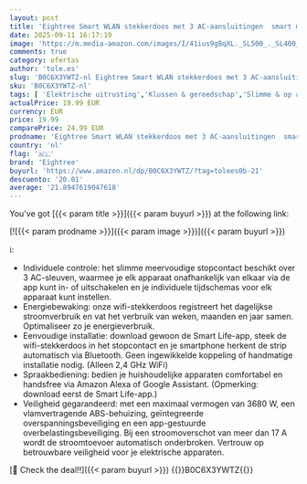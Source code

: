 ```yaml
---
layout: post
title: 'Eightree Smart WLAN stekkerdoos met 3 AC-aansluitingen  smart meervoudige stekkerdoos met stroomverbruik en afstandsbediening  werkt Alexa  Google Home  SmartThings spraakbediening  16 A  1 5 m'
date: 2025-09-11 16:17:19
image: 'https://m.media-amazon.com/images/I/41ius9gBqXL._SL500_._SL400_.jpg'
comments: true
category: ofertas
author: 'tole.es'
slug: 'B0C6X3YWTZ-nl Eightree Smart WLAN stekkerdoos met 3 AC-aansluitingen...'
sku: 'B0C6X3YWTZ-nl'
tags: [ 'Elektrische uitrusting','Klussen & gereedschap','Slimme & op afstand bedienbare stekkers','Stopcontacten & accessoires','eightree','🇳🇱', ]
actualPrice: 19.99 EUR
currency: EUR
price: 19.99
comparePrice: 24.99 EUR
prodname: 'Eightree Smart WLAN stekkerdoos met 3 AC-aansluitingen  smart meervoudige stekkerdoos met stroomverbruik en afstandsbediening  werkt Alexa  Google Home  SmartThings spraakbediening  16 A  1 5 m'
country: 'nl'
flag: '🇳🇱'
brand: 'Eightree'
buyurl: 'https://www.amazon.nl/dp/B0C6X3YWTZ/?tag=tolees0b-21'
descuento: '20.01'
average: '21.8947619047618'
---
```


You've got [{{< param title >}}]({{< param buyurl >}}) at the following link:

[![{{< param prodname >}}]({{< param image >}})]({{< param buyurl >}})

ℹ️:

- Individuele controle: het slimme meervoudige stopcontact beschikt over 3 AC-sleuven, waarmee je elk apparaat onafhankelijk van elkaar via de app kunt in- of uitschakelen en je individuele tijdschemas voor elk apparaat kunt instellen.
- Energiebewaking: onze wifi-stekkerdoos registreert het dagelijkse stroomverbruik en vat het verbruik van weken, maanden en jaar samen. Optimaliseer zo je energieverbruik.
- Eenvoudige installatie: download gewoon de Smart Life-app, steek de wifi-stekkerdoos in het stopcontact en je smartphone herkent de strip automatisch via Bluetooth. Geen ingewikkelde koppeling of handmatige installatie nodig. (Alleen 2,4 GHz WiFi)
- Spraakbediening: bedien je huishoudelijke apparaten comfortabel en handsfree via Amazon Alexa of Google Assistant. (Opmerking: download eerst de Smart Life-app.)
- Veiligheid gegarandeerd: met een maximaal vermogen van 3680 W, een vlamvertragende ABS-behuizing, geïntegreerde overspanningsbeveiliging en een app-gestuurde overbelastingsbeveiliging. Bij een stroomoverschot van meer dan 17 A wordt de stroomtoevoer automatisch onderbroken. Vertrouw op betrouwbare veiligheid voor je elektrische apparaten.

[🛒 Check the deal!!]({{< param buyurl >}})
{{<world>}}B0C6X3YWTZ{{</world>}}
